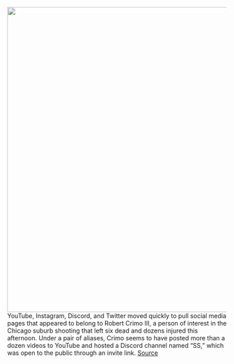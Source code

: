 <img src='https://cdn.vox-cdn.com/thumbor/_nPhMHYEC8I1b5AhCypCv-d45FY=/0x0:1200x800/1200x800/filters:focal(504x304:696x496)/cdn.vox-cdn.com/uploads/chorus_image/image/71046344/youtube.0.jpg' width='700px' /><br/>
YouTube, Instagram, Discord, and Twitter moved quickly to pull social media pages that appeared to belong to Robert Crimo III, a person of interest in the Chicago suburb shooting that left six dead and dozens injured this afternoon. Under a pair of aliases, Crimo seems to have posted more than a dozen videos to YouTube and hosted a Discord channel named “SS,” which was open to the public through an invite link.
<a href='https://www.theverge.com/2022/7/4/23194750/youtube-discord-instagram-chicago-shooting-ban-robert-crimo'> Source <a/>